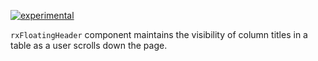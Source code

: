 [![experimental](http://badges.github.io/stability-badges/dist/experimental.svg)](http://github.com/badges/stability-badges)

`rxFloatingHeader` component maintains the visibility of column titles in a table as a user scrolls down the page. 